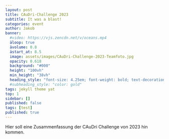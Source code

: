 ```yaml
---
layout: post
title: CAuDri-Challenge 2023
subtitle: It was a blast!
categories: event
author: Jakob
banner:
  #video: https://vjs.zencdn.net/v/oceans.mp4
  äloop: true
  ävolume: 0.8
  ästart_at: 8.5
  image: assets/images/CAuDri-Challenge-2023-Teamfoto.jpg
  opacity: 0.618
  background: "#000"
  height: "100vh"
  min_height: "38vh"
  heading_style: "font-size: 4.25em; font-weight: bold; text-decoration: underline"
  #subheading_style: "color: gold"
tags: jekyll theme yat
top: 1
sidebar: []
published: false
tags: [test]
published: true
---
```


Hier soll eine Zusammenfassung der CAuDri Challenge von 2023 hin kommen.
